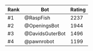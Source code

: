 Rank|Bot|Rating
---|---|---
#1|@RaspFish|2237
#2|@OpeningsBot|1944
#3|@DavidsGuterBot|1496
#4|@pawnrobot|1199
